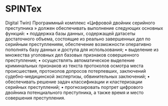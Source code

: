 # SPINTex
 Digital Twin)
 Программный комплекс «Цифровой двойник серийного преступника » должен
обеспечивать выполнение следующих основных функций:
•	поддержка базы данных, содержащей датасеты достаточного объема, состоящие из реально завершенных дел по серийным преступлениям, обеспечение возможности оперативно пополнять базу данных и доступа для использования;
•	выделение из множества уголовных дел базовых признаков совершенного преступления;
•	осуществлять автоматическое выделение криминальных признаков из текста протоколов осмотра места происшествия, протоколов допросов потерпевших, заключений судебно-медицинской экспертизы, обвинительных заключений;
•	обеспечивать решение задач классификации и кластеризации серийных преступлений;
•	прогнозировать портрет цифрового двойника потенциального преступника, а также время и место совершения преступления.

